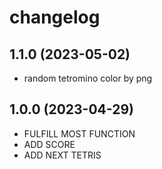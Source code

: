 # changelog

## 1.1.0 (2023-05-02)
- random tetromino color by png
## 1.0.0 (2023-04-29)

- FULFILL MOST FUNCTION
- ADD SCORE
- ADD NEXT TETRIS
